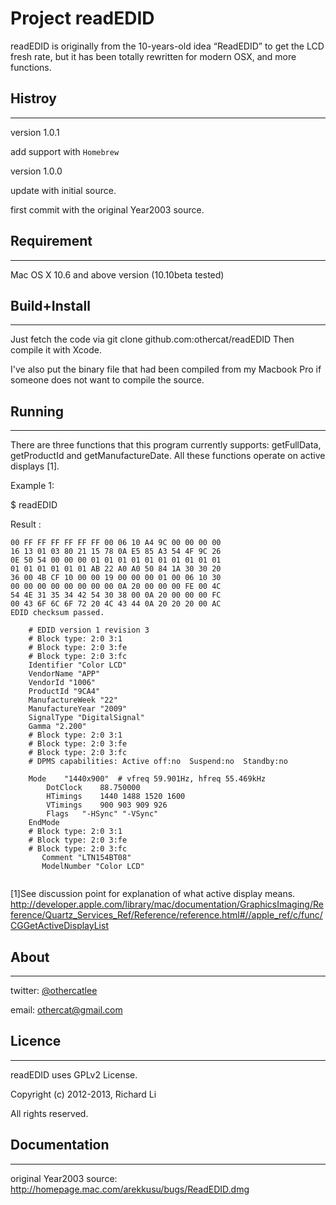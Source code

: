 Project readEDID
=====

readEDID is originally from the 10-years-old idea “ReadEDID” to get the LCD fresh rate, but it has been totally rewritten for modern OSX, and more functions.

Histroy
-
---------
version 1.0.1

add support with `Homebrew`

version 1.0.0

update with initial source.

first commit with the original Year2003 source. 

Requirement
-
---------

Mac OS X 10.6 and above version (10.10beta tested)

Build+Install
-
---------

Just fetch the code via git clone github.com:othercat/readEDID
Then compile it with Xcode.

I've also put the binary file that had been compiled from my Macbook Pro if someone does not want to compile the source.

Running
-
---------
There are three functions that this program currently supports: getFullData, getProductId 
and getManufactureDate.  All these functions operate on active displays [1].

Example 1:
   
   $ readEDID
    
   Result :

```
00 FF FF FF FF FF FF 00 06 10 A4 9C 00 00 00 00
16 13 01 03 80 21 15 78 0A E5 85 A3 54 4F 9C 26
0E 50 54 00 00 00 01 01 01 01 01 01 01 01 01 01
01 01 01 01 01 01 AB 22 A0 A0 50 84 1A 30 30 20
36 00 4B CF 10 00 00 19 00 00 00 01 00 06 10 30
00 00 00 00 00 00 00 00 0A 20 00 00 00 FE 00 4C
54 4E 31 35 34 42 54 30 38 00 0A 20 00 00 00 FC
00 43 6F 6C 6F 72 20 4C 43 44 0A 20 20 20 00 AC
EDID checksum passed.

	# EDID version 1 revision 3
	# Block type: 2:0 3:1
	# Block type: 2:0 3:fe
	# Block type: 2:0 3:fc
	Identifier "Color LCD"
	VendorName "APP"
	VendorId "1006"
	ProductId "9CA4"
	ManufactureWeek "22"
	ManufactureYear "2009"
	SignalType "DigitalSignal"
	Gamma "2.200"
	# Block type: 2:0 3:1
	# Block type: 2:0 3:fe
	# Block type: 2:0 3:fc
	# DPMS capabilities: Active off:no  Suspend:no  Standby:no

	Mode 	"1440x900"	# vfreq 59.901Hz, hfreq 55.469kHz
		DotClock	88.750000
		HTimings	1440 1488 1520 1600
		VTimings	900 903 909 926
		Flags	"-HSync" "-VSync"
	EndMode
	# Block type: 2:0 3:1
	# Block type: 2:0 3:fe
	# Block type: 2:0 3:fc
       Comment "LTN154BT08"
       ModelNumber "Color LCD"
       
 ```

[1]See discussion point for explanation of what active display means.
http://developer.apple.com/library/mac/documentation/GraphicsImaging/Reference/Quartz_Services_Ref/Reference/reference.html#//apple_ref/c/func/CGGetActiveDisplayList

About
-
---------

twitter: [@othercatlee](https://twitter.com/othercatlee/)

email: <othercat@gmail.com>

Licence
-
---------

   readEDID uses GPLv2 License. 
   
   Copyright (c) 2012-2013, Richard Li
   
   All rights reserved.

Documentation
-
---------

original Year2003 source: <http://homepage.mac.com/arekkusu/bugs/ReadEDID.dmg>
